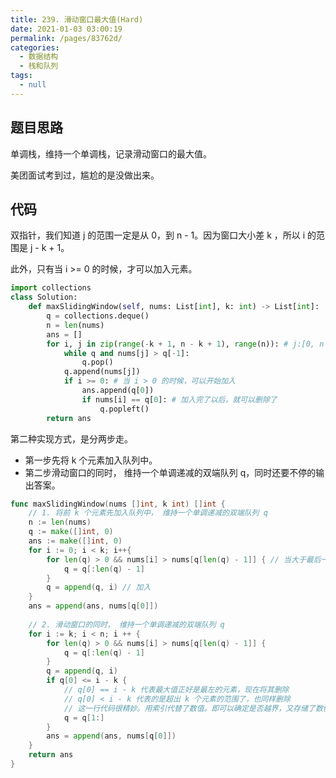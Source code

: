 ```yaml
---
title: 239. 滑动窗口最大值(Hard)
date: 2021-01-03 03:00:19
permalink: /pages/83762d/
categories: 
  - 数据结构
  - 栈和队列
tags: 
  - null
---
```


## 题目思路

单调栈，维持一个单调栈，记录滑动窗口的最大值。

美团面试考到过，尴尬的是没做出来。

## 代码

双指针，我们知道 j 的范围一定是从 0，到 n - 1。因为窗口大小差 k ，所以 i 的范围是 j - k + 1。

此外，只有当 i >= 0 的时候，才可以加入元素。

```python
import collections
class Solution:
    def maxSlidingWindow(self, nums: List[int], k: int) -> List[int]:
        q = collections.deque()
        n = len(nums)
        ans = []
        for i, j in zip(range(-k + 1, n - k + 1), range(n)): # j:[0, n - 1] i = j - k + 1
            while q and nums[j] > q[-1]:
                q.pop()
            q.append(nums[j])
            if i >= 0: # 当 i > 0 的时候，可以开始加入
                ans.append(q[0])
                if nums[i] == q[0]: # 加入完了以后，就可以删除了
                    q.popleft()
        return ans
```

第二种实现方式，是分两步走。

- 第一步先将 k 个元素加入队列中。
- 第二步滑动窗口的同时， 维持一个单调递减的双端队列 q，同时还要不停的输出答案。

```go
func maxSlidingWindow(nums []int, k int) []int {
    // 1. 将前 k 个元素先加入队列中， 维持一个单调递减的双端队列 q
    n := len(nums)
    q := make([]int, 0)
    ans := make([]int, 0)
    for i := 0; i < k; i++{
        for len(q) > 0 && nums[i] > nums[q[len(q) - 1]] { // 当大于最后一个值的时候，将元素删除
            q = q[:len(q) - 1]
        }
        q = append(q, i) // 加入
    }
    ans = append(ans, nums[q[0]])
		
  	// 2. 滑动窗口的同时， 维持一个单调递减的双端队列 q
    for i := k; i < n; i ++ {
        for len(q) > 0 && nums[i] > nums[q[len(q) - 1]] {
            q = q[:len(q) - 1]
        }
        q = append(q, i)
        if q[0] <= i - k {
            // q[0] == i - k 代表最大值正好是最左的元素，现在将其删除
            // q[0] < i - k 代表的是超出 k 个元素的范围了，也同样删除 
            // 这一行代码很精妙。用索引代替了数值。即可以确定是否越界，又存储了数值。
            q = q[1:]
        }
        ans = append(ans, nums[q[0]])
    } 
    return ans 
}
```

